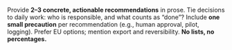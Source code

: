 Provide **2–3 concrete, actionable recommendations** in prose.
Tie decisions to daily work: who is responsible, and what counts as “done”?
Include **one small precaution** per recommendation (e.g., human approval, pilot, logging).
Prefer EU options; mention export and reversibility. **No lists, no percentages.**
